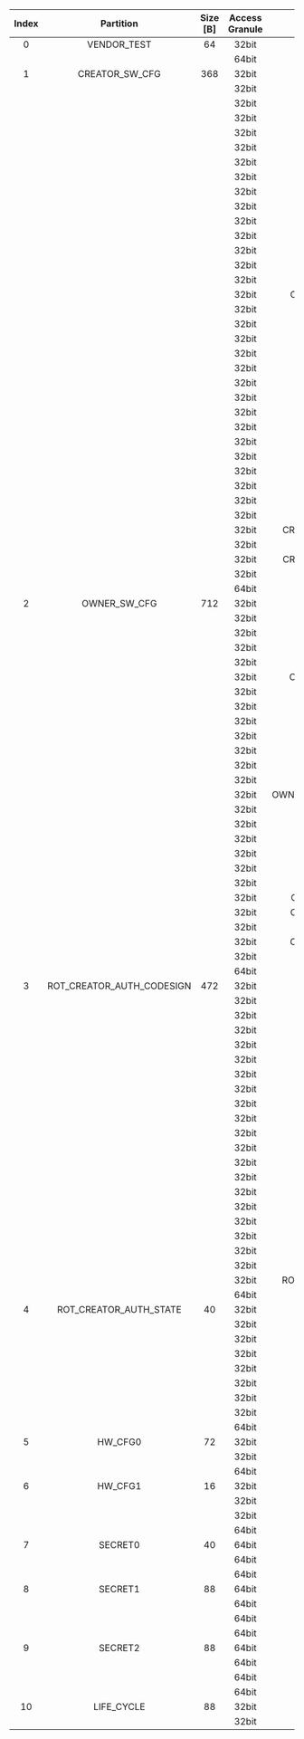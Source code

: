 <!--
DO NOT EDIT THIS FILE DIRECTLY.
It has been generated with ./util/topgen.py -t hw/top_earlgrey/data/top_earlgrey.hjson
-->

|  Index  |         Partition         |  Size [B]  |  Access Granule  |                                    Item                                     |  Byte Address  |  Size [B]  |
|:-------:|:-------------------------:|:----------:|:----------------:|:---------------------------------------------------------------------------:|:--------------:|:----------:|
|    0    |        VENDOR_TEST        |     64     |      32bit       |                                   SCRATCH                                   |     0x000      |     56     |
|         |                           |            |      64bit       |               [VENDOR_TEST_DIGEST](#Reg_vendor_test_digest_0)               |     0x038      |     8      |
|    1    |      CREATOR_SW_CFG       |    368     |      32bit       |                           CREATOR_SW_CFG_AST_CFG                            |     0x040      |    156     |
|         |                           |            |      32bit       |                         CREATOR_SW_CFG_AST_INIT_EN                          |     0x0DC      |     4      |
|         |                           |            |      32bit       |                         CREATOR_SW_CFG_ROM_EXT_SKU                          |     0x0E0      |     4      |
|         |                           |            |      32bit       |                       CREATOR_SW_CFG_SIGVERIFY_SPX_EN                       |     0x0E4      |     4      |
|         |                           |            |      32bit       |                    CREATOR_SW_CFG_FLASH_DATA_DEFAULT_CFG                    |     0x0E8      |     4      |
|         |                           |            |      32bit       |                   CREATOR_SW_CFG_FLASH_INFO_BOOT_DATA_CFG                   |     0x0EC      |     4      |
|         |                           |            |      32bit       |                  CREATOR_SW_CFG_FLASH_HW_INFO_CFG_OVERRIDE                  |     0x0F0      |     4      |
|         |                           |            |      32bit       |                            CREATOR_SW_CFG_RNG_EN                            |     0x0F4      |     4      |
|         |                           |            |      32bit       |                          CREATOR_SW_CFG_JITTER_EN                           |     0x0F8      |     4      |
|         |                           |            |      32bit       |                      CREATOR_SW_CFG_RET_RAM_RESET_MASK                      |     0x0FC      |     4      |
|         |                           |            |      32bit       |                         CREATOR_SW_CFG_MANUF_STATE                          |     0x100      |     4      |
|         |                           |            |      32bit       |                         CREATOR_SW_CFG_ROM_EXEC_EN                          |     0x104      |     4      |
|         |                           |            |      32bit       |                           CREATOR_SW_CFG_CPUCTRL                            |     0x108      |     4      |
|         |                           |            |      32bit       |                     CREATOR_SW_CFG_MIN_SEC_VER_ROM_EXT                      |     0x10C      |     4      |
|         |                           |            |      32bit       |                       CREATOR_SW_CFG_MIN_SEC_VER_BL0                        |     0x110      |     4      |
|         |                           |            |      32bit       |                 CREATOR_SW_CFG_DEFAULT_BOOT_DATA_IN_PROD_EN                 |     0x114      |     4      |
|         |                           |            |      32bit       |                         CREATOR_SW_CFG_RMA_SPIN_EN                          |     0x118      |     4      |
|         |                           |            |      32bit       |                       CREATOR_SW_CFG_RMA_SPIN_CYCLES                        |     0x11C      |     4      |
|         |                           |            |      32bit       |                    CREATOR_SW_CFG_RNG_REPCNT_THRESHOLDS                     |     0x120      |     4      |
|         |                           |            |      32bit       |                    CREATOR_SW_CFG_RNG_REPCNTS_THRESHOLDS                    |     0x124      |     4      |
|         |                           |            |      32bit       |                   CREATOR_SW_CFG_RNG_ADAPTP_HI_THRESHOLDS                   |     0x128      |     4      |
|         |                           |            |      32bit       |                   CREATOR_SW_CFG_RNG_ADAPTP_LO_THRESHOLDS                   |     0x12C      |     4      |
|         |                           |            |      32bit       |                    CREATOR_SW_CFG_RNG_BUCKET_THRESHOLDS                     |     0x130      |     4      |
|         |                           |            |      32bit       |                   CREATOR_SW_CFG_RNG_MARKOV_HI_THRESHOLDS                   |     0x134      |     4      |
|         |                           |            |      32bit       |                   CREATOR_SW_CFG_RNG_MARKOV_LO_THRESHOLDS                   |     0x138      |     4      |
|         |                           |            |      32bit       |                   CREATOR_SW_CFG_RNG_EXTHT_HI_THRESHOLDS                    |     0x13C      |     4      |
|         |                           |            |      32bit       |                   CREATOR_SW_CFG_RNG_EXTHT_LO_THRESHOLDS                    |     0x140      |     4      |
|         |                           |            |      32bit       |                     CREATOR_SW_CFG_RNG_ALERT_THRESHOLD                      |     0x144      |     4      |
|         |                           |            |      32bit       |                   CREATOR_SW_CFG_RNG_HEALTH_CONFIG_DIGEST                   |     0x148      |     4      |
|         |                           |            |      32bit       |                      CREATOR_SW_CFG_SRAM_KEY_RENEW_EN                       |     0x14C      |     4      |
|         |                           |            |      32bit       |                     CREATOR_SW_CFG_IMMUTABLE_ROM_EXT_EN                     |     0x150      |     4      |
|         |                           |            |      32bit       |                CREATOR_SW_CFG_IMMUTABLE_ROM_EXT_START_OFFSET                |     0x154      |     4      |
|         |                           |            |      32bit       |                   CREATOR_SW_CFG_IMMUTABLE_ROM_EXT_LENGTH                   |     0x158      |     4      |
|         |                           |            |      32bit       |                CREATOR_SW_CFG_IMMUTABLE_ROM_EXT_SHA256_HASH                 |     0x15C      |     32     |
|         |                           |            |      32bit       |                           CREATOR_SW_CFG_RESERVED                           |     0x17C      |     32     |
|         |                           |            |      64bit       |            [CREATOR_SW_CFG_DIGEST](#Reg_creator_sw_cfg_digest_0)            |     0x1A8      |     8      |
|    2    |       OWNER_SW_CFG        |    712     |      32bit       |                      OWNER_SW_CFG_ROM_ERROR_REPORTING                       |     0x1B0      |     4      |
|         |                           |            |      32bit       |                       OWNER_SW_CFG_ROM_BOOTSTRAP_DIS                        |     0x1B4      |     4      |
|         |                           |            |      32bit       |                       OWNER_SW_CFG_ROM_ALERT_CLASS_EN                       |     0x1B8      |     4      |
|         |                           |            |      32bit       |                      OWNER_SW_CFG_ROM_ALERT_ESCALATION                      |     0x1BC      |     4      |
|         |                           |            |      32bit       |                    OWNER_SW_CFG_ROM_ALERT_CLASSIFICATION                    |     0x1C0      |    320     |
|         |                           |            |      32bit       |                 OWNER_SW_CFG_ROM_LOCAL_ALERT_CLASSIFICATION                 |     0x300      |     64     |
|         |                           |            |      32bit       |                     OWNER_SW_CFG_ROM_ALERT_ACCUM_THRESH                     |     0x340      |     16     |
|         |                           |            |      32bit       |                    OWNER_SW_CFG_ROM_ALERT_TIMEOUT_CYCLES                    |     0x350      |     16     |
|         |                           |            |      32bit       |                     OWNER_SW_CFG_ROM_ALERT_PHASE_CYCLES                     |     0x360      |     64     |
|         |                           |            |      32bit       |                     OWNER_SW_CFG_ROM_ALERT_DIGEST_PROD                      |     0x3A0      |     4      |
|         |                           |            |      32bit       |                   OWNER_SW_CFG_ROM_ALERT_DIGEST_PROD_END                    |     0x3A4      |     4      |
|         |                           |            |      32bit       |                      OWNER_SW_CFG_ROM_ALERT_DIGEST_DEV                      |     0x3A8      |     4      |
|         |                           |            |      32bit       |                      OWNER_SW_CFG_ROM_ALERT_DIGEST_RMA                      |     0x3AC      |     4      |
|         |                           |            |      32bit       |               OWNER_SW_CFG_ROM_WATCHDOG_BITE_THRESHOLD_CYCLES               |     0x3B0      |     4      |
|         |                           |            |      32bit       |                     OWNER_SW_CFG_ROM_KEYMGR_OTP_MEAS_EN                     |     0x3B4      |     4      |
|         |                           |            |      32bit       |                          OWNER_SW_CFG_MANUF_STATE                           |     0x3B8      |     4      |
|         |                           |            |      32bit       |                       OWNER_SW_CFG_ROM_RSTMGR_INFO_EN                       |     0x3BC      |     4      |
|         |                           |            |      32bit       |                      OWNER_SW_CFG_ROM_EXT_BOOTSTRAP_EN                      |     0x3C0      |     4      |
|         |                           |            |      32bit       |                   OWNER_SW_CFG_ROM_SENSOR_CTRL_ALERT_CFG                    |     0x3C4      |     12     |
|         |                           |            |      32bit       |                      OWNER_SW_CFG_ROM_SRAM_READBACK_EN                      |     0x3D0      |     4      |
|         |                           |            |      32bit       |                  OWNER_SW_CFG_ROM_PRESERVE_RESET_REASON_EN                  |     0x3D4      |     4      |
|         |                           |            |      32bit       |                  OWNER_SW_CFG_ROM_RESET_REASON_CHECK_VALUE                  |     0x3D8      |     4      |
|         |                           |            |      32bit       |                         OWNER_SW_CFG_ROM_BANNER_EN                          |     0x3DC      |     4      |
|         |                           |            |      32bit       |                  OWNER_SW_CFG_ROM_FLASH_ECC_EXC_HANDLER_EN                  |     0x3E0      |     4      |
|         |                           |            |      32bit       |                            OWNER_SW_CFG_RESERVED                            |     0x3E4      |    128     |
|         |                           |            |      64bit       |              [OWNER_SW_CFG_DIGEST](#Reg_owner_sw_cfg_digest_0)              |     0x470      |     8      |
|    3    | ROT_CREATOR_AUTH_CODESIGN |    472     |      32bit       |                  ROT_CREATOR_AUTH_CODESIGN_ECDSA_KEY_TYPE0                  |     0x478      |     4      |
|         |                           |            |      32bit       |                    ROT_CREATOR_AUTH_CODESIGN_ECDSA_KEY0                     |     0x47C      |     64     |
|         |                           |            |      32bit       |                  ROT_CREATOR_AUTH_CODESIGN_ECDSA_KEY_TYPE1                  |     0x4BC      |     4      |
|         |                           |            |      32bit       |                    ROT_CREATOR_AUTH_CODESIGN_ECDSA_KEY1                     |     0x4C0      |     64     |
|         |                           |            |      32bit       |                  ROT_CREATOR_AUTH_CODESIGN_ECDSA_KEY_TYPE2                  |     0x500      |     4      |
|         |                           |            |      32bit       |                    ROT_CREATOR_AUTH_CODESIGN_ECDSA_KEY2                     |     0x504      |     64     |
|         |                           |            |      32bit       |                  ROT_CREATOR_AUTH_CODESIGN_ECDSA_KEY_TYPE3                  |     0x544      |     4      |
|         |                           |            |      32bit       |                    ROT_CREATOR_AUTH_CODESIGN_ECDSA_KEY3                     |     0x548      |     64     |
|         |                           |            |      32bit       |                   ROT_CREATOR_AUTH_CODESIGN_SPX_KEY_TYPE0                   |     0x588      |     4      |
|         |                           |            |      32bit       |                     ROT_CREATOR_AUTH_CODESIGN_SPX_KEY0                      |     0x58C      |     32     |
|         |                           |            |      32bit       |                  ROT_CREATOR_AUTH_CODESIGN_SPX_KEY_CONFIG0                  |     0x5AC      |     4      |
|         |                           |            |      32bit       |                   ROT_CREATOR_AUTH_CODESIGN_SPX_KEY_TYPE1                   |     0x5B0      |     4      |
|         |                           |            |      32bit       |                     ROT_CREATOR_AUTH_CODESIGN_SPX_KEY1                      |     0x5B4      |     32     |
|         |                           |            |      32bit       |                  ROT_CREATOR_AUTH_CODESIGN_SPX_KEY_CONFIG1                  |     0x5D4      |     4      |
|         |                           |            |      32bit       |                   ROT_CREATOR_AUTH_CODESIGN_SPX_KEY_TYPE2                   |     0x5D8      |     4      |
|         |                           |            |      32bit       |                     ROT_CREATOR_AUTH_CODESIGN_SPX_KEY2                      |     0x5DC      |     32     |
|         |                           |            |      32bit       |                  ROT_CREATOR_AUTH_CODESIGN_SPX_KEY_CONFIG2                  |     0x5FC      |     4      |
|         |                           |            |      32bit       |                   ROT_CREATOR_AUTH_CODESIGN_SPX_KEY_TYPE3                   |     0x600      |     4      |
|         |                           |            |      32bit       |                     ROT_CREATOR_AUTH_CODESIGN_SPX_KEY3                      |     0x604      |     32     |
|         |                           |            |      32bit       |                  ROT_CREATOR_AUTH_CODESIGN_SPX_KEY_CONFIG3                  |     0x624      |     4      |
|         |                           |            |      32bit       |                ROT_CREATOR_AUTH_CODESIGN_BLOCK_SHA2_256_HASH                |     0x628      |     32     |
|         |                           |            |      64bit       | [ROT_CREATOR_AUTH_CODESIGN_DIGEST](#Reg_rot_creator_auth_codesign_digest_0) |     0x648      |     8      |
|    4    |  ROT_CREATOR_AUTH_STATE   |     40     |      32bit       |                      ROT_CREATOR_AUTH_STATE_ECDSA_KEY0                      |     0x650      |     4      |
|         |                           |            |      32bit       |                      ROT_CREATOR_AUTH_STATE_ECDSA_KEY1                      |     0x654      |     4      |
|         |                           |            |      32bit       |                      ROT_CREATOR_AUTH_STATE_ECDSA_KEY2                      |     0x658      |     4      |
|         |                           |            |      32bit       |                      ROT_CREATOR_AUTH_STATE_ECDSA_KEY3                      |     0x65C      |     4      |
|         |                           |            |      32bit       |                       ROT_CREATOR_AUTH_STATE_SPX_KEY0                       |     0x660      |     4      |
|         |                           |            |      32bit       |                       ROT_CREATOR_AUTH_STATE_SPX_KEY1                       |     0x664      |     4      |
|         |                           |            |      32bit       |                       ROT_CREATOR_AUTH_STATE_SPX_KEY2                       |     0x668      |     4      |
|         |                           |            |      32bit       |                       ROT_CREATOR_AUTH_STATE_SPX_KEY3                       |     0x66C      |     4      |
|         |                           |            |      64bit       |    [ROT_CREATOR_AUTH_STATE_DIGEST](#Reg_rot_creator_auth_state_digest_0)    |     0x670      |     8      |
|    5    |          HW_CFG0          |     72     |      32bit       |                                  DEVICE_ID                                  |     0x678      |     32     |
|         |                           |            |      32bit       |                                 MANUF_STATE                                 |     0x698      |     32     |
|         |                           |            |      64bit       |                   [HW_CFG0_DIGEST](#Reg_hw_cfg0_digest_0)                   |     0x6B8      |     8      |
|    6    |          HW_CFG1          |     16     |      32bit       |                               EN_SRAM_IFETCH                                |     0x6C0      |     1      |
|         |                           |            |      32bit       |                            EN_CSRNG_SW_APP_READ                             |     0x6C1      |     1      |
|         |                           |            |      32bit       |                            DIS_RV_DM_LATE_DEBUG                             |     0x6C2      |     1      |
|         |                           |            |      64bit       |                   [HW_CFG1_DIGEST](#Reg_hw_cfg1_digest_0)                   |     0x6C8      |     8      |
|    7    |          SECRET0          |     40     |      64bit       |                              TEST_UNLOCK_TOKEN                              |     0x6D0      |     16     |
|         |                           |            |      64bit       |                               TEST_EXIT_TOKEN                               |     0x6E0      |     16     |
|         |                           |            |      64bit       |                   [SECRET0_DIGEST](#Reg_secret0_digest_0)                   |     0x6F0      |     8      |
|    8    |          SECRET1          |     88     |      64bit       |                             FLASH_ADDR_KEY_SEED                             |     0x6F8      |     32     |
|         |                           |            |      64bit       |                             FLASH_DATA_KEY_SEED                             |     0x718      |     32     |
|         |                           |            |      64bit       |                             SRAM_DATA_KEY_SEED                              |     0x738      |     16     |
|         |                           |            |      64bit       |                   [SECRET1_DIGEST](#Reg_secret1_digest_0)                   |     0x748      |     8      |
|    9    |          SECRET2          |     88     |      64bit       |                                  RMA_TOKEN                                  |     0x750      |     16     |
|         |                           |            |      64bit       |                           CREATOR_ROOT_KEY_SHARE0                           |     0x760      |     32     |
|         |                           |            |      64bit       |                           CREATOR_ROOT_KEY_SHARE1                           |     0x780      |     32     |
|         |                           |            |      64bit       |                   [SECRET2_DIGEST](#Reg_secret2_digest_0)                   |     0x7A0      |     8      |
|   10    |        LIFE_CYCLE         |     88     |      32bit       |                              LC_TRANSITION_CNT                              |     0x7A8      |     48     |
|         |                           |            |      32bit       |                                  LC_STATE                                   |     0x7D8      |     40     |
